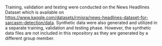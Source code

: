 Training, validation and testing were conducted on the News Headlines Dataset which is available on https://www.kaggle.com/datasets/rmisra/news-headlines-dataset-for-sarcasm-detection/data.
Synthetic data were also generated and utilized in a separate training, validation and testing phase. However, the synthetic data files are not included in this repository as they are generated by a different group member.
